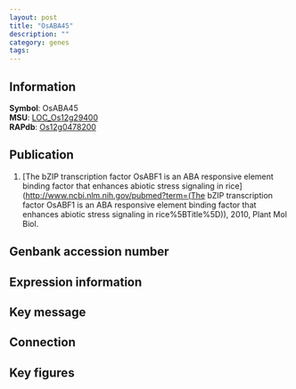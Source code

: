 ```yaml
---
layout: post
title: "OsABA45"
description: ""
category: genes
tags: 
---
```


## Information
__Symbol__: OsABA45  
__MSU__: [LOC_Os12g29400](http://rice.plantbiology.msu.edu/cgi-bin/ORF_infopage.cgi?orf=LOC_Os12g29400)  
__RAPdb__: [Os12g0478200](http://rapdb.dna.affrc.go.jp/viewer/gbrowse_details/irgsp1?name=Os12g0478200)  

## Publication
1. [The bZIP transcription factor OsABF1 is an ABA responsive element binding factor that enhances abiotic stress signaling in rice](http://www.ncbi.nlm.nih.gov/pubmed?term=(The bZIP transcription factor OsABF1 is an ABA responsive element binding factor that enhances abiotic stress signaling in rice%5BTitle%5D)), 2010, Plant Mol Biol.

## Genbank accession number

## Expression information

## Key message

## Connection

## Key figures



